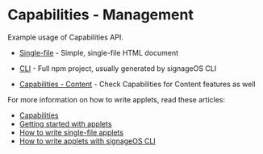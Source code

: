 # Capabilities - Management

Example usage of Capabilities API.

* [Single-file](singlefile-applet) - Simple, single-file HTML document
* [CLI](cli-applet) - Full npm project, usually generated by signageOS CLI

* [Capabilities - Content](https://github.com/signageos/applet-examples/tree/master/examples/content-js-api/capabilities-content) - Check Capabilities for Content features as well

For more information on how to write applets, read these articles:

* [Capabilities](https://sdk.docs.signageos.io/api/js/content/4.5.0/js-applet-basics#capabilities)
* [Getting started with applets](https://docs.signageos.io/hc/en-us/articles/4405068855570-Introduction-to-Applets)
* [How to write single-file applets](https://docs.signageos.io/hc/en-us/articles/4405011600274)
* [How to write applets with signageOS CLI](https://docs.signageos.io/hc/en-us/articles/4405070294674)
